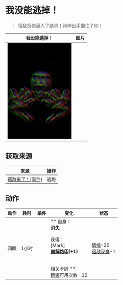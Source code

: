 # 我没能逃掉！  
> 宿敌将你逼入了绝境！祂伸出手攥住了你！  
  
  我没能逃掉！  |   图片   
 ----  |  ----:   
   |  <img decoding="async" src="Sprite/Enemy.png" href="a.md" style="max-width:300px;max-height:300px;">   
  
## 获取来源  
来源  |  操作  
----  |  ----  
[宿敌来了！(事件)](Event_EnemyFight.md)  |  逃跑  
## 动作  
动作  |  耗时  |  条件  |  变化  |  状态  
----  |  ----  |  ----  |  ----  |  ----  
闭眼<br>  |  1小时  |    |  ** 自身：**<br>消失<br><br>** 获得： **<br>** [Mark] **<br>  [崩解烙印](W_UnravellingMark.md)(+1)<br><br><br>** 相关卡牌 **<br>[眼镜](Glasses.md)可用次数  -10  |  [情绪](Morale.md)-20<br>[宿敌现身](EnemyDefeated.md)-1  


<script>document.title="我没能逃掉！ - 卡牌生存百科 Card Survival Wiki";</script>